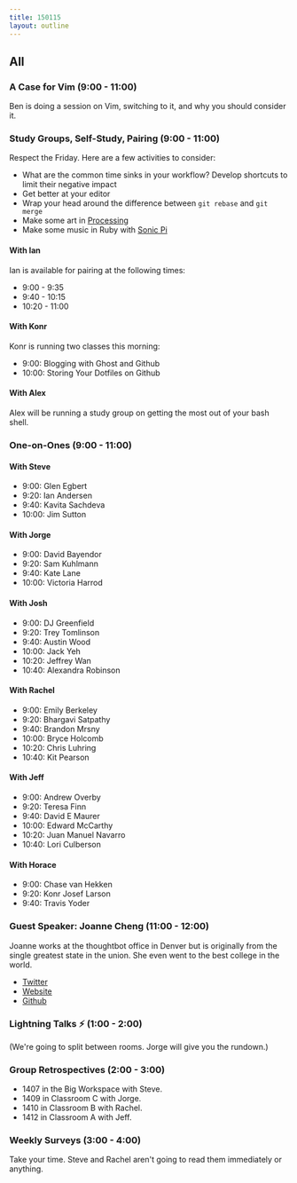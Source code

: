 ```yaml
---
title: 150115
layout: outline
---
```


## All

### A Case for Vim (9:00 - 11:00)

Ben is doing a session on Vim, switching to it, and why you should consider it.

### Study Groups, Self-Study, Pairing (9:00 - 11:00)

Respect the Friday. Here are a few activities to consider:

* What are the common time sinks in your workflow? Develop shortcuts to limit their negative impact
* Get better at your editor
* Wrap your head around the difference between `git rebase` and `git merge`
* Make some art in [Processing](http://processing.org)
* Make some music in Ruby with [Sonic Pi](http://sonic-pi.net/)

#### With Ian

Ian is available for pairing at the following times:

* 9:00 - 9:35
* 9:40 - 10:15
* 10:20 - 11:00

#### With Konr

Konr is running two classes this morning:

* 9:00: Blogging with Ghost and Github
* 10:00: Storing Your Dotfiles on Github

#### With Alex

Alex will be running a study group on getting the most out of your bash shell.

### One-on-Ones (9:00 - 11:00)

#### With Steve

* 9:00:  Glen Egbert
* 9:20:  Ian Andersen
* 9:40:  Kavita Sachdeva
* 10:00: Jim Sutton

#### With Jorge

* 9:00: David Bayendor
* 9:20: Sam Kuhlmann
* 9:40: Kate Lane
* 10:00: Victoria Harrod

#### With Josh

* 9:00: DJ Greenfield
* 9:20: Trey Tomlinson
* 9:40: Austin Wood
* 10:00: Jack Yeh
* 10:20: Jeffrey Wan
* 10:40:  Alexandra Robinson

#### With Rachel

* 9:00: Emily Berkeley
* 9:20: Bhargavi Satpathy
* 9:40: Brandon Mrsny
* 10:00: Bryce Holcomb
* 10:20: Chris Luhring
* 10:40: Kit Pearson

#### With Jeff

* 9:00: Andrew Overby
* 9:20: Teresa Finn
* 9:40: David E Maurer
* 10:00: Edward McCarthy
* 10:20: Juan Manuel Navarro
* 10:40: Lori Culberson

#### With Horace

* 9:00: Chase van Hekken
* 9:20: Konr Josef Larson
* 9:40: Travis Yoder

### Guest Speaker: Joanne Cheng (11:00 - 12:00)

Joanne works at the thoughtbot office in Denver but is originally from the single greatest state in the union. She even went to the best college in the world.

* [Twitter](https://twitter.com/joannecheng)
* [Website](http://joannecheng.me/)
* [Github](https://github.com/joannecheng)

### Lightning Talks ⚡️ (1:00 - 2:00)

(We're going to split between rooms. Jorge will give you the rundown.)

### Group Retrospectives (2:00 - 3:00)

* 1407 in the Big Workspace with Steve.
* 1409 in Classroom C with Jorge.
* 1410 in Classroom B with Rachel.
* 1412 in Classroom A with Jeff.

### Weekly Surveys (3:00 - 4:00)

Take your time. Steve and Rachel aren't going to read them immediately or anything.
